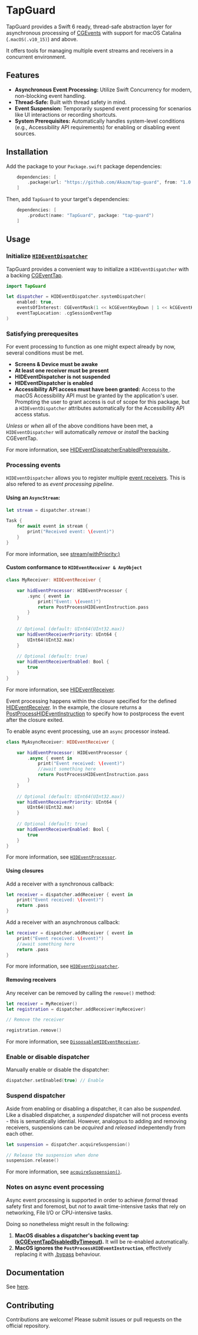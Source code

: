 # TapGuard

TapGuard provides a Swift 6 ready, thread-safe abstraction layer for asynchronous processing of [CGEvents](https://developer.apple.com/documentation/coregraphics/cgevent) 
with support for macOS Catalina (`.macOS(.v10_15)`) and above. 

It offers tools for managing multiple event streams and receivers in a concurrent environment.

## Features

- **Asynchronous Event Processing:** Utilize Swift Concurrency for modern, non-blocking event handling.
- **Thread-Safe:** Built with thread safety in mind.
- **Event Suspension:** Temporarily suspend event processing for scenarios like UI interactions or recording shortcuts.
- **System Prerequisites:** Automatically handles system-level conditions (e.g., Accessibility API requirements) for enabling or disabling event sources.

## Installation

Add the package to your `Package.swift` package dependencies:

```swift
    dependencies: [
        .package(url: "https://github.com/Akazm/tap-guard", from: "1.0.0")
    ]
```
Then, add `TapGuard` to your target's dependencies:

```swift
    dependencies: [
        .product(name: "TapGuard", package: "tap-guard")
    ]
```

## Usage

### Initialize [`HIDEventDispatcher`](https://akazm.github.io/tap-guard/documentation/tapguard/hideventdispatcher)

TapGuard provides a convenient way to initialize a `HIDEventDispatcher` with a backing 
[CGEventTap](https://developer.apple.com/documentation/coregraphics/1454426-cgeventtapcreate).

```swift
import TapGuard

let dispatcher = HIDEventDispatcher.systemDispatcher(
    enabled: true,
    eventsOfInterest: CGEventMask(1 << kCGEventKeyDown | 1 << kCGEventKeyUp),
    eventTapLocation: .cgSessionEventTap
)
```

### Satisfying prerequesites

For event processing to function as one might expect already by now, several conditions must be met.

- **Screens & Device must be awake**
- **At least one receiver must be present**
- **HIDEventDispatcher is not suspended**
- **HIDEventDispatcher is enabled**
- **Accessibility API access must have been granted:** Access to the macOS Accessibility API must be granted by the 
application's user. Prompting the user to grant access is out of scope for this package, but a `HIDEventDispatcher` 
attributes automatically for the Accessibility API access status. 

_Unless_ or _when_ all of the above conditions have been met, a `HIDEventDispatcher` will automatically _remove_ or 
_install_ the backing CGEventTap. 

For more information, see
[HIDEventDispatcherEnabledPrerequisite
](https://akazm.github.io/tap-guard/documentation/tapguard/hideventdispatcherenabledprerequisite).

### Processing events

`HIDEventDispatcher` allows you to register multiple 
[event receivers](https://akazm.github.io/tap-guard/documentation/tapguard/hideventreceiver). This is also refered 
to as *event processing pipeline*.

#### Using an `AsyncStream`:

```swift
let stream = dispatcher.stream()

Task {
    for await event in stream {
        print("Received event: \(event)")
    }
}
```

For more information, see 
[stream(withPriority:)](https://akazm.github.io/tap-guard/documentation/tapguard/hideventdispatcher/stream(withpriority:))

#### Custom conformance to `HIDEventReceiver & AnyObject`

```swift
class MyReceiver: HIDEventReceiver {

    var hidEventProcessor: HIDEventProcessor {
        .sync { event in 
            print("Event: \(event)")
            return PostProcessHIDEventInstruction.pass
        }
    }
    
    // Optional (default: UInt64(UInt32.max))
    var hidEventReceiverPriority: UInt64 {
        UInt64(UInt32.max)
    }
    
    // Optional (default: true)
    var hidEventReceiverEnabled: Bool {
        true
    }
}
```
For more information, see [HIDEventReceiver](https://akazm.github.io/tap-guard/documentation/tapguard/hideventreceiver).

Event processing happens within the closure specified for the defined 
[HIDEventReceiver](https://akazm.github.io/tap-guard/documentation/tapguard/hideventreceiver). In the example, 
the closure returns a [PostProcessHIDEventInstruction](https://akazm.github.io/tap-guard/documentation/tapguard/postprocesshideventinstruction) 
to specify how to postprocess the event after the closure exited.

To enable async event processing, use an `async` processor instead.

```swift
class MyAsyncReceiver: HIDEventReceiver {

    var hidEventProcessor: HIDEventProcessor {
        .async { event in 
            print("Event received: \(event)")
            //await something here
            return PostProcessHIDEventInstruction.pass
        }
    }
    
    // Optional (default: UInt64(UInt32.max))
    var hidEventReceiverPriority: UInt64 {
        UInt64(UInt32.max)
    }
    
    // Optional (default: true)
    var hidEventReceiverEnabled: Bool {
        true
    }
}
```
For more information, see [`HIDEventProcessor`](https://akazm.github.io/tap-guard/documentation/tapguard/hideventprocessor).

#### Using closures

Add a receiver with a synchronous callback:

```swift
let receiver = dispatcher.addReceiver { event in
    print("Event received: \(event)")
    return .pass
}
```

Add a receiver with an asynchronous callback:

```swift
let receiver = dispatcher.addReceiver { event in
    print("Event received: \(event)")
    //await something here
    return .pass
}
```
For more information, see [`HIDEventDispatcher`](https://akazm.github.io/tap-guard/documentation/tapguard/hideventdispatcher).

#### Removing receivers

Any receiver can be removed by calling the `remove()` method:

```swift
let receiver = MyReceiver()
let registration = dispatcher.addReceiver(myReceiver)

// Remove the receiver

registration.remove()
```

For more information, see [`DisposableHIDEventReceiver`](https://akazm.github.io/tap-guard/documentation/tapguard/disposablehideventreceiver).

### Enable or disable dispatcher

Manually enable or disable the dispatcher:

```swift
dispatcher.setEnabled(true) // Enable
```

### Suspend dispatcher

Aside from enabling or disabling a dispatcher, it can also be *suspended*. Like a disabled dispatcher, a *suspended* 
dispatcher will not process events - this is semantically idential. However, analogous to adding and removing receivers,
suspensions can be *acquired* and *released* indepentendly from each other.

```swift
let suspension = dispatcher.acquireSuspension()

// Release the suspension when done
suspension.release()
```

For more information, see [`acquireSuspension()`](https://akazm.github.io/tap-guard/documentation/tapguard/hideventdispatcher/acquiresuspension()).

### Notes on async event processing

Async event processing is supported in order to achieve *formal* thread safety first and foremost, but *not* 
to await time-intensive tasks that rely on networking, File I/O or CPU-intensive tasks. 

Doing so nonetheless might result in the following: 

1. **MacOS disables a dispatcher's backing event tap ([kCGEventTapDisabledByTimeout](https://developer.apple.com/documentation/coregraphics/cgeventtype/kcgeventtapdisabledbytimeout?language=swift)).** 
It will be re-enabled automatically.
2. **MacOS ignores the `PostProcessHIDEventInstruction`**, effectively replacing it with [.bypass](https://akazm.github.io/tap-guard/documentation/tapguard/postprocesshideventinstruction/bypass) behaviour. 

## Documentation

See [here](https://akazm.github.io/tap-guard/documentation/tapguard).

## Contributing

Contributions are welcome! Please submit issues or pull requests on the official repository.

